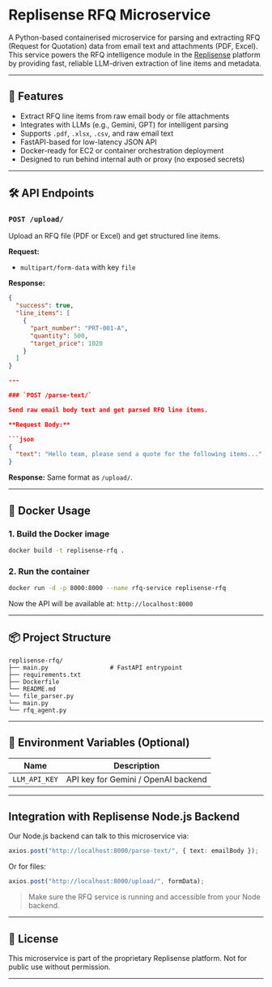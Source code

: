 # Replisense RFQ Microservice

A Python-based containerised microservice for parsing and extracting RFQ (Request for Quotation) data from email text and attachments (PDF, Excel). This service powers the RFQ intelligence module in the [Replisense](https://www.replicantsys.com/) platform by providing fast, reliable LLM-driven extraction of line items and metadata.

---

## 🚀 Features

- Extract RFQ line items from raw email body or file attachments
- Integrates with LLMs (e.g., Gemini, GPT) for intelligent parsing
- Supports `.pdf`, `.xlsx`, `.csv`, and raw email text
- FastAPI-based for low-latency JSON API
- Docker-ready for EC2 or container orchestration deployment
- Designed to run behind internal auth or proxy (no exposed secrets)

---

## 🛠️ API Endpoints

### `POST /upload/`
Upload an RFQ file (PDF or Excel) and get structured line items.

**Request:**
- `multipart/form-data` with key `file`

**Response:**
```json
{
  "success": true,
  "line_items": [
    {
      "part_number": "PRT-001-A",
      "quantity": 500,
      "target_price": 1020
    }
  ]
}

---

### `POST /parse-text/`

Send raw email body text and get parsed RFQ line items.

**Request Body:**

```json
{
  "text": "Hello team, please send a quote for the following items..."
}
```

**Response:**
Same format as `/upload/`.

---

## 🐳 Docker Usage

### 1. Build the Docker image

```bash
docker build -t replisense-rfq .
```

### 2. Run the container

```bash
docker run -d -p 8000:8000 --name rfq-service replisense-rfq
```

Now the API will be available at: `http://localhost:8000`

---

## 📦 Project Structure

```
replisense-rfq/
├── main.py                 # FastAPI entrypoint
├── requirements.txt
├── Dockerfile
└── README.md
└── file_parser.py
└── main.py
└── rfq_agent.py

```

---

## 🔧 Environment Variables (Optional)

| Name          | Description                          |
| ------------- | ------------------------------------ |
| `LLM_API_KEY` | API key for Gemini / OpenAI backend  |

---

## Integration with Replisense Node.js Backend

Our Node.js backend can talk to this microservice via:

```ts
axios.post("http://localhost:8000/parse-text/", { text: emailBody });
```

Or for files:

```ts
axios.post("http://localhost:8000/upload/", formData);
```

> Make sure the RFQ service is running and accessible from your Node backend.

---

## 📜 License

This microservice is part of the proprietary Replisense platform. Not for public use without permission.

---

